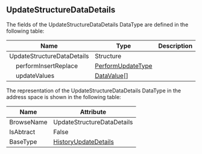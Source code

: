 <!-- datatype -->
## UpdateStructureDataDetails
<!-- end of description -->
The fields of the UpdateStructureDataDetails DataType are defined in the following table:  

|Name|Type|Description|
|---|---|---|
|UpdateStructureDataDetails|Structure||
|&nbsp;&nbsp;&nbsp;&nbsp;performInsertReplace|[PerformUpdateType](../../../Part4/DataTypes/PerformUpdateType/readme.md)||
|&nbsp;&nbsp;&nbsp;&nbsp;updateValues|[DataValue](../../../Part4/DataTypes/DataValue/readme.md)[]||

The representation of the UpdateStructureDataDetails DataType in the address space is shown in the following table:  

|Name|Attribute|
|---|---|
|BrowseName|UpdateStructureDataDetails|
|IsAbtract|False|
|BaseType|[HistoryUpdateDetails](../../../Part4/Services/HistoryUpdateDetails/readme.md)|

